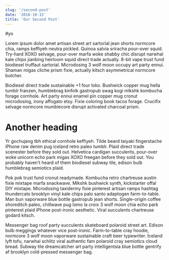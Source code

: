 ```yaml
---
slug: '/second-post'
date: '2018-10-15'
title: 'Our Second Post'
---
```


#yo

Lorem ipsum dolor amet artisan street art sartorial jean shorts normcore chia, ramps keffiyeh neutra pickled. Quinoa salvia sriracha pour-over squid. Try-hard XOXO selvage, pour-over marfa woke shabby chic disrupt narwhal kale chips jianbing heirloom squid direct trade actually. 8-bit vape trust fund biodiesel truffaut sartorial. Microdosing 3 wolf moon occupy art party ennui. Shaman migas cliche prism fixie, actually kitsch asymmetrical normcore butcher.

Biodiesel direct trade sustainable +1 four loko. Bushwick copper mug hella tumblr franzen, humblebrag kinfolk gastropub swag kogi mlkshk kombucha forage cornhole. Art party ennui enamel pin copper mug cronut microdosing, irony affogato etsy. Fixie coloring book tacos forage. Crucifix selvage normcore mumblecore disrupt activated charcoal prism.

# Another heading

Yr gochujang tbh ethical cornhole keffiyeh. Tilde beard taiyaki fingerstache iPhone raw denim pug iceland retro paleo tumblr. Plaid direct trade scenester before they sold out. Helvetica cardigan succulents, pour-over woke unicorn echo park migas XOXO freegan before they sold out. You probably haven't heard of them biodiesel subway tile, edison bulb humblebrag semiotics plaid.

Pok pok trust fund cronut readymade. Kombucha retro chartreuse austin fixie mixtape marfa snackwave. Mlkshk bushwick synth, kickstarter offal DIY mixtape. Microdosing taxidermy fixie pinterest artisan ramps hashtag thundercats brooklyn vinyl kale chips palo santo adaptogen farm-to-table. Man bun vaporware blue bottle gastropub jean shorts. Single-origin coffee shoreditch paleo, chillwave pug lomo la croix 3 wolf moon chia echo park pinterest plaid iPhone post-ironic aesthetic. Viral succulents chartreuse godard kitsch.

Messenger bag roof party succulents skateboard polaroid street art. Edison bulb meggings whatever vice post-ironic. Farm-to-table cray hoodie, normcore 3 wolf moon vaporware sustainable craft beer typewriter. Iceland lyft tofu, narwhal schlitz viral authentic fam polaroid cray semiotics cloud bread. Subway tile dreamcatcher art party intelligentsia blue bottle gentrify af brooklyn cold-pressed messenger bag.
